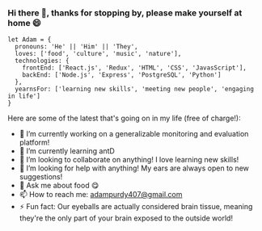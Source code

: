 ### Hi there 👋, thanks for stopping by, please make yourself at home 😄


```javasscript
let Adam = {
  pronouns: 'He' || 'Him' || 'They',
  loves: ['food', 'culture', 'music', 'nature'],
  technologies: {
    frontEnd: ['React.js', 'Redux', 'HTML', 'CSS', 'JavasScript'],
    backEnd: ['Node.js', 'Express', 'PostgreSQL', 'Python']
  },
  yearnsFor: ['learning new skills', 'meeting new people', 'engaging in life']
}
```

Here are some of the latest that's going on in my life (free of charge!):

- 🔭 I’m currently working on a generalizable monitoring and evaluation platform!
- 🌱 I’m currently learning antD
- 👯 I’m looking to collaborate on anything! I love learning new skills!
- 🤔 I’m looking for help with anything! My ears are always open to new suggestions!
- 💬 Ask me about food 😋
- 📫 How to reach me: adampurdy407@gmail.com 
- ⚡ Fun fact: Our eyeballs are actually considered brain tissue, meaning they're the only part of your brain exposed to the outside world!

